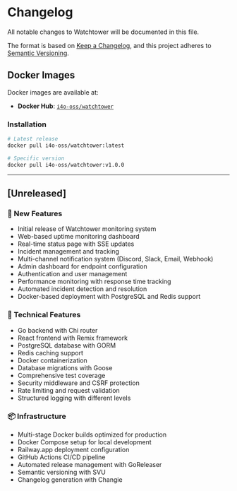 # Changelog

All notable changes to Watchtower will be documented in this file.

The format is based on [Keep a Changelog](https://keepachangelog.com/en/1.0.0/),
and this project adheres to [Semantic Versioning](https://semver.org/spec/v2.0.0.html).

## Docker Images

Docker images are available at:
- **Docker Hub**: [`i4o-oss/watchtower`](https://hub.docker.com/r/i4o-oss/watchtower)

### Installation

```bash
# Latest release
docker pull i4o-oss/watchtower:latest

# Specific version
docker pull i4o-oss/watchtower:v1.0.0
```

---

## [Unreleased]

### 🚀 New Features
- Initial release of Watchtower monitoring system
- Web-based uptime monitoring dashboard
- Real-time status page with SSE updates
- Incident management and tracking
- Multi-channel notification system (Discord, Slack, Email, Webhook)
- Admin dashboard for endpoint configuration
- Authentication and user management
- Performance monitoring with response time tracking
- Automated incident detection and resolution
- Docker-based deployment with PostgreSQL and Redis support

### 🔧 Technical Features
- Go backend with Chi router
- React frontend with Remix framework
- PostgreSQL database with GORM
- Redis caching support
- Docker containerization
- Database migrations with Goose
- Comprehensive test coverage
- Security middleware and CSRF protection
- Rate limiting and request validation
- Structured logging with different levels

### 📦 Infrastructure
- Multi-stage Docker builds optimized for production
- Docker Compose setup for local development
- Railway.app deployment configuration
- GitHub Actions CI/CD pipeline
- Automated release management with GoReleaser
- Semantic versioning with SVU
- Changelog generation with Changie